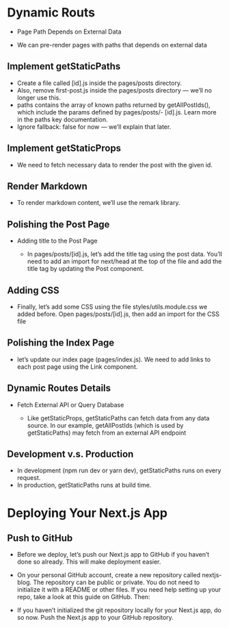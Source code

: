 # Dynamic Routs
- Page Path Depends on External Data

- We can pre-render pages with paths that depends on external data

## Implement getStaticPaths

- Create a file called [id].js inside the pages/posts directory.
- Also, remove first-post.js inside the pages/posts directory — we’ll no longer use this.
- paths contains the array of known paths returned by getAllPostIds(), which include the params defined by pages/posts/- [id].js. Learn more in the paths key documentation.
- Ignore fallback: false for now — we’ll explain that later.

## Implement getStaticProps

- We need to fetch necessary data to render the post with the given id.

## Render Markdown

- To render markdown content, we’ll use the remark library.

## Polishing the Post Page
- Adding title to the Post Page

    - In pages/posts/[id].js, let’s add the title tag using the post data. You’ll need to add an import for next/head at the top of the file and add the title tag by updating the Post component.


## Adding CSS

- Finally, let’s add some CSS using the file styles/utils.module.css we added before. Open pages/posts/[id].js, then add an import for the CSS file

## Polishing the Index Page

- let’s update our index page (pages/index.js). We need to add links to each post page using the Link component.

## Dynamic Routes Details
- Fetch External API or Query Database

    - Like getStaticProps, getStaticPaths can fetch data from any data source. In our example, getAllPostIds (which is used by getStaticPaths) may fetch from an external API endpoint

## Development v.s. Production

- In development (npm run dev or yarn dev), getStaticPaths runs on every request.
- In production, getStaticPaths runs at build time.

# Deploying Your Next.js App
## Push to GitHub

- Before we deploy, let’s push our Next.js app to GitHub if you haven’t done so already. This will make deployment easier.

- On your personal GitHub account, create a new repository called nextjs-blog. The repository can be public or private. You do not need to initialize it with a README or other files. If you need help setting up your repo, take a look at this guide on GitHub. Then:

- If you haven’t initialized the git repository locally for your Next.js app, do so now. Push the Next.js app to your GitHub repository.